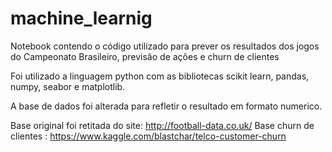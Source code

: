 # machine_learnig
Notebook contendo o código utilizado para prever os resultados dos jogos do Campeonato Brasileiro, previsão de ações e churn de clientes

Foi utilizado a linguagem python com as bibliotecas scikit learn, pandas, numpy, seabor e matplotlib.

A base de dados foi alterada para refletir o resultado em formato numerico.

Base original foi retitada do site: http://football-data.co.uk/
Base churn de clientes : https://www.kaggle.com/blastchar/telco-customer-churn

